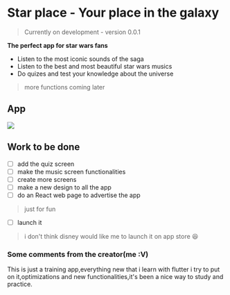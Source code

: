 
# Star place - Your place in the galaxy
>Currently on development - version 0.0.1

**The perfect app for star wars fans**
 
 - Listen to the most iconic sounds of the saga
 - Listen to the best and most beautiful star wars musics 
 - Do quizes and test your knowledge about the universe

>more functions coming later

## App

![](https://imgur.com/IuP1Pir.gif) 

## Work to be done
- [ ] add the quiz screen
- [ ] make the music screen functionalities
- [ ] create more screens
- [ ] make a new design to all the app
- [ ] do an React web page to advertise the app
>just for fun
- [ ] launch it
>i don't think disney would like me to launch it on app store :laughing:


### Some comments from the creator(me :V)
This is just a training app,everything new that i learn with flutter i try to put on it,optimizations and new functionalities,it's been a nice way to study and practice.

